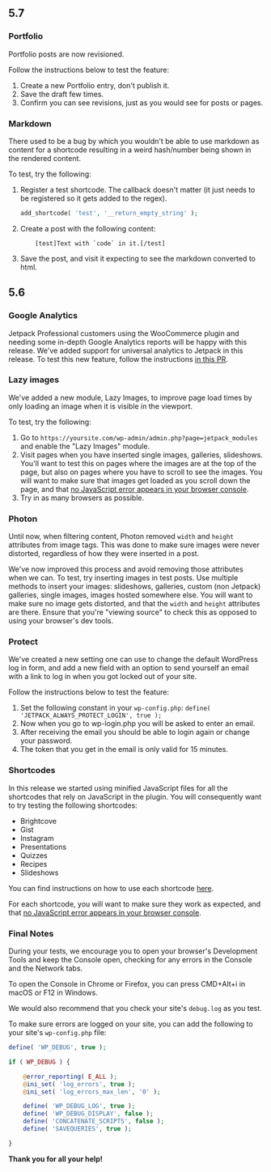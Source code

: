 ## 5.7

### Portfolio

Portfolio posts are now revisioned.

Follow the instructions below to test the feature:

1. Create a new Portfolio entry, don't publish it.
2. Save the draft few times.
3. Confirm you can see revisions, just as you would see for posts or pages.

### Markdown

There used to be a bug by which you wouldn't be able to use markdown as content for a shortcode resulting in a weird hash/number being shown in the rendered content.

To test, try the following:

1. Register a test shortcode. The callback doesn't matter (it just needs to be registered so it gets added to the regex).
	```php
	add_shortcode( 'test', '__return_empty_string' );
	```
2. Create a post with the following content:
	```
		[test]Text with `code` in it.[/test]
	```
3. Save the post, and visit it expecting to see the markdown converted to html.

## 5.6

### Google Analytics

Jetpack Professional customers using the WooCommerce plugin and needing some in-depth Google Analytics reports will be happy with this release. We've added support for universal analytics to Jetpack in this release. To test this new feature, follow the instructions [in this PR](https://github.com/Automattic/jetpack/pull/8182).

### Lazy images

We've added a new module, Lazy Images, to improve page load times by only loading an image when it is visible in the viewport.

To test, try the following:

1. Go to `https://yoursite.com/wp-admin/admin.php?page=jetpack_modules` and enable the "Lazy Images" module.
2. Visit pages when you have inserted single images, galleries, slideshows. You'll want to test this on pages where the images are at the top of the page, but also on pages where you have to scroll to see the images. You will want to make sure that images get loaded as you scroll down the page, and that [no JavaScript error appears in your browser console](http://codex.wordpress.org/Using_Your_Browser_to_Diagnose_JavaScript_Errors).
3. Try in as many browsers as possible.

### Photon

Until now, when filtering content, Photon removed `width` and `height` attributes from image tags. This was done to make sure images were never distorted, regardless of how they were inserted in a post.

We've now improved this process and avoid removing those attributes when we can. To test, try inserting images in test posts. Use multiple methods to insert your images: slideshows, galleries, custom (non Jetpack) galleries, single images, images hosted somewhere else. You will want to make sure no image gets distorted, and that the `width` and `height` attributes are there. Ensure that you're "viewing source" to check this as opposed to using your browser's dev tools.

### Protect

We've created a new setting one can use to change the default WordPress log in form, and add a new field with an option to send yourself an email with a link to log in when you got locked out of your site.

Follow the instructions below to test the feature:

1. Set the following constant in your `wp-config.php`: `define( 'JETPACK_ALWAYS_PROTECT_LOGIN', true );`
2. Now when you go to wp-login.php you will be asked to enter an email.
3. After receiving the email you should be able to login again or change your password.
4. The token that you get in the email is only valid for 15 minutes.

### Shortcodes

In this release we started using minified JavaScript files for all the shortcodes that rely on JavaScript in the plugin. You will consequently want to try testing the following shortcodes:
- Brightcove
- Gist
- Instagram
- Presentations
- Quizzes
- Recipes
- Slideshows

You can find instructions on how to use each shortcode [here](https://jetpack.com/support/shortcode-embeds/).

For each shortcode, you will want to make sure they work as expected, and that [no JavaScript error appears in your browser console](http://codex.wordpress.org/Using_Your_Browser_to_Diagnose_JavaScript_Errors).

### Final Notes

During your tests, we encourage you to open your browser's Development Tools and keep the Console open, checking for any errors in the Console and the Network tabs.

To open the Console in Chrome or Firefox, you can press CMD+Alt+i in macOS or F12 in Windows.

We would also recommend that you check your site's `debug.log` as you test.

To make sure errors are logged on your site, you can add the following to your site's `wp-config.php` file:

```php
define( 'WP_DEBUG', true );

if ( WP_DEBUG ) {

	@error_reporting( E_ALL );
	@ini_set( 'log_errors', true );
	@ini_set( 'log_errors_max_len', '0' );

	define( 'WP_DEBUG_LOG', true );
	define( 'WP_DEBUG_DISPLAY', false );
	define( 'CONCATENATE_SCRIPTS', false );
	define( 'SAVEQUERIES', true );

}
```

**Thank you for all your help!**
